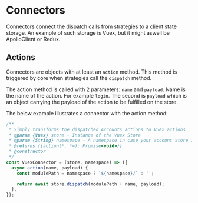 # Connectors
Connectors connect the dispatch calls from strategies to a client state storage. An 
example of such storage is Vuex, but it might aswell be ApolloClient or Redux. 

## Actions
Connectors are objects with at least an `action` method. This method is triggered 
by core when strategies call the `dispatch` method. 

The action method is called with 2 parameters: `name` and `payload`. 
Name is the name of the action. For example `login`. The second is `payload` which 
is an object carrying the payload of the action to be fulfilled on the store.

The below example illustrates a connector with the action method:

```javascript
/**
 * Simply transforms the dispatched Accounts actions to Vuex actions
 * @param {Vuex} store - Instance of the Vuex Store
 * @param {String} namespace - A namespace in case your account store is namespaced
 * @returns {{action(*, *=): Promise<void>}}
 * @constructor
 */
const VuexConnector = (store, namespace) => ({
  async action(name, payload) {
    const modulePath = namespace ? `${namespace}/` : '';

    return await store.dispatch(modulePath + name, payload);
  },
});
```
